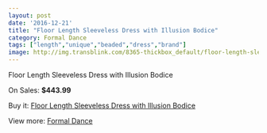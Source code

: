 ```yaml
---
layout: post
date: '2016-12-21'
title: "Floor Length Sleeveless Dress with Illusion Bodice"
category: Formal Dance
tags: ["length","unique","beaded","dress","brand"]
image: http://img.transblink.com/8365-thickbox_default/floor-length-sleeveless-dress-with-illusion-bodice.jpg
---
```

Floor Length Sleeveless Dress with Illusion Bodice

On Sales: **$443.99**
<a href="https://www.transblink.com/en/formal-dance/2742-floor-length-sleeveless-dress-with-illusion-bodice.html"><amp-img layout="responsive" width="600" height="600" src="//img.transblink.com/8365-thickbox_default/floor-length-sleeveless-dress-with-illusion-bodice.jpg" alt="Floor Length Sleeveless Dress with Illusion Bodice 0" /></a>
<a href="https://www.transblink.com/en/formal-dance/2742-floor-length-sleeveless-dress-with-illusion-bodice.html"><amp-img layout="responsive" width="600" height="600" src="//img.transblink.com/8366-thickbox_default/floor-length-sleeveless-dress-with-illusion-bodice.jpg" alt="Floor Length Sleeveless Dress with Illusion Bodice 1" /></a>

Buy it: [Floor Length Sleeveless Dress with Illusion Bodice](https://www.transblink.com/en/formal-dance/2742-floor-length-sleeveless-dress-with-illusion-bodice.html "Floor Length Sleeveless Dress with Illusion Bodice")

View more: [Formal Dance](https://www.transblink.com/en/6-formal-dance "Formal Dance")